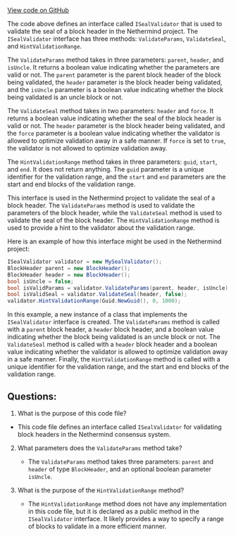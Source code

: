 [View code on GitHub](https://github.com/nethermindeth/nethermind/Nethermind.Consensus/ISealValidator.cs)

The code above defines an interface called `ISealValidator` that is used to validate the seal of a block header in the Nethermind project. The `ISealValidator` interface has three methods: `ValidateParams`, `ValidateSeal`, and `HintValidationRange`.

The `ValidateParams` method takes in three parameters: `parent`, `header`, and `isUncle`. It returns a boolean value indicating whether the parameters are valid or not. The `parent` parameter is the parent block header of the block being validated, the `header` parameter is the block header being validated, and the `isUncle` parameter is a boolean value indicating whether the block being validated is an uncle block or not.

The `ValidateSeal` method takes in two parameters: `header` and `force`. It returns a boolean value indicating whether the seal of the block header is valid or not. The `header` parameter is the block header being validated, and the `force` parameter is a boolean value indicating whether the validator is allowed to optimize validation away in a safe manner. If `force` is set to `true`, the validator is not allowed to optimize validation away.

The `HintValidationRange` method takes in three parameters: `guid`, `start`, and `end`. It does not return anything. The `guid` parameter is a unique identifier for the validation range, and the `start` and `end` parameters are the start and end blocks of the validation range.

This interface is used in the Nethermind project to validate the seal of a block header. The `ValidateParams` method is used to validate the parameters of the block header, while the `ValidateSeal` method is used to validate the seal of the block header. The `HintValidationRange` method is used to provide a hint to the validator about the validation range. 

Here is an example of how this interface might be used in the Nethermind project:

```csharp
ISealValidator validator = new MySealValidator();
BlockHeader parent = new BlockHeader();
BlockHeader header = new BlockHeader();
bool isUncle = false;
bool isValidParams = validator.ValidateParams(parent, header, isUncle);
bool isValidSeal = validator.ValidateSeal(header, false);
validator.HintValidationRange(Guid.NewGuid(), 0, 1000);
```

In this example, a new instance of a class that implements the `ISealValidator` interface is created. The `ValidateParams` method is called with a `parent` block header, a `header` block header, and a boolean value indicating whether the block being validated is an uncle block or not. The `ValidateSeal` method is called with a `header` block header and a boolean value indicating whether the validator is allowed to optimize validation away in a safe manner. Finally, the `HintValidationRange` method is called with a unique identifier for the validation range, and the start and end blocks of the validation range.
## Questions: 
 1. What is the purpose of this code file?
   - This code file defines an interface called `ISealValidator` for validating block headers in the Nethermind consensus system.

2. What parameters does the `ValidateParams` method take?
   - The `ValidateParams` method takes three parameters: `parent` and `header` of type `BlockHeader`, and an optional boolean parameter `isUncle`.

3. What is the purpose of the `HintValidationRange` method?
   - The `HintValidationRange` method does not have any implementation in this code file, but it is declared as a public method in the `ISealValidator` interface. It likely provides a way to specify a range of blocks to validate in a more efficient manner.